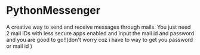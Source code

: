 # PythonMessenger
A creative  way to send and receive messages through mails. You just need 2 mail IDs with less secure apps enabled and input the mail id and password and you are good to go!!(don't worry coz i have to way to get you password or mail id )
